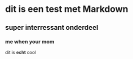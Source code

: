 # dit is een test met Markdown

## super interressant onderdeel

### me when your mom

dit is __echt__ cool
